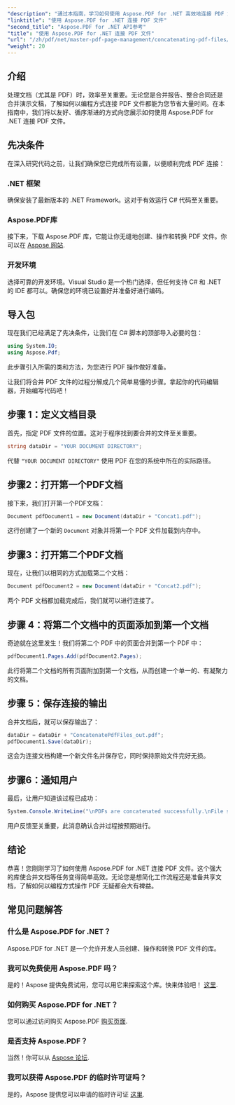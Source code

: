```yaml
---
"description": "通过本指南，学习如何使用 Aspose.PDF for .NET 高效地连接 PDF 文件。按照我们的分步说明，无缝合并报告和合同。"
"linktitle": "使用 Aspose.PDF for .NET 连接 PDF 文件"
"second_title": "Aspose.PDF for .NET API参考"
"title": "使用 Aspose.PDF for .NET 连接 PDF 文件"
"url": "/zh/pdf/net/master-pdf-page-management/concatenating-pdf-files/"
"weight": 20
---
```


## 介绍

处理文档（尤其是 PDF）时，效率至关重要。无论您是合并报告、整合合同还是合并演示文稿，了解如何以编程方式连接 PDF 文件都能为您节省大量时间。在本指南中，我们将以友好、循序渐进的方式向您展示如何使用 Aspose.PDF for .NET 连接 PDF 文件。

## 先决条件

在深入研究代码之前，让我们确保您已完成所有设置，以便顺利完成 PDF 连接：

### .NET 框架

确保安装了最新版本的 .NET Framework。这对于有效运行 C# 代码至关重要。

### Aspose.PDF库

接下来，下载 Aspose.PDF 库，它能让你无缝地创建、操作和转换 PDF 文件。你可以在 [Aspose 网站](https://releases。aspose.com/pdf/net/).

### 开发环境

选择可靠的开发环境。Visual Studio 是一个热门选择，但任何支持 C# 和 .NET 的 IDE 都可以。确保您的环境已设置好并准备好进行编码。

## 导入包

现在我们已经满足了先决条件，让我们在 C# 脚本的顶部导入必要的包：

```csharp
using System.IO;
using Aspose.Pdf;
```

此步骤引入所需的类和方法，为您进行 PDF 操作做好准备。

让我们将合并 PDF 文件的过程分解成几个简单易懂的步骤。拿起你的代码编辑器，开始编写代码吧！

## 步骤 1：定义文档目录

首先，指定 PDF 文件的位置。这对于程序找到要合并的文件至关重要。

```csharp
string dataDir = "YOUR DOCUMENT DIRECTORY";
```

代替 `"YOUR DOCUMENT DIRECTORY"` 使用 PDF 在您的系统中所在的实际路径。

## 步骤2：打开第一个PDF文档

接下来，我们打开第一个PDF文档：

```csharp
Document pdfDocument1 = new Document(dataDir + "Concat1.pdf");
```

这行创建了一个新的 `Document` 对象并将第一个 PDF 文件加载到内存中。

## 步骤3：打开第二个PDF文档

现在，让我们以相同的方式加载第二个文档：

```csharp
Document pdfDocument2 = new Document(dataDir + "Concat2.pdf");
```

两个 PDF 文档都加载完成后，我们就可以进行连接了。

## 步骤 4：将第二个文档中的页面添加到第一个文档

奇迹就在这里发生！我们将第二个 PDF 中的页面合并到第一个 PDF 中：

```csharp
pdfDocument1.Pages.Add(pdfDocument2.Pages);
```

此行将第二个文档的所有页面附加到第一个文档，从而创建一个单一的、有凝聚力的文档。

## 步骤 5：保存连接的输出

合并文档后，就可以保存输出了：

```csharp
dataDir = dataDir + "ConcatenatePdfFiles_out.pdf";
pdfDocument1.Save(dataDir);
```

这会为连接文档构建一个新文件名并保存它，同时保持原始文件完好无损。

## 步骤6：通知用户

最后，让用户知道该过程已成功：

```csharp
System.Console.WriteLine("\nPDFs are concatenated successfully.\nFile saved at " + dataDir);
```

用户反馈至关重要，此消息确认合并过程按预期进行。

## 结论

恭喜！您刚刚学习了如何使用 Aspose.PDF for .NET 连接 PDF 文件。这个强大的库使合并文档等任务变得简单高效。无论您是想简化工作流程还是准备共享文档，了解如何以编程方式操作 PDF 无疑都会大有裨益。

## 常见问题解答

### 什么是 Aspose.PDF for .NET？  
Aspose.PDF for .NET 是一个允许开发人员创建、操作和转换 PDF 文件的库。

### 我可以免费使用 Aspose.PDF 吗？  
是的！Aspose 提供免费试用，您可以用它来探索这个库。快来体验吧！ [这里](https://releases。aspose.com/).

### 如何购买 Aspose.PDF for .NET？  
您可以通过访问购买 Aspose.PDF [购买页面](https://purchase。aspose.com/buy).

### 是否支持 Aspose.PDF？  
当然！你可以从 [Aspose 论坛](https://forum。aspose.com/c/pdf/10).

### 我可以获得 Aspose.PDF 的临时许可证吗？  
是的，Aspose 提供您可以申请的临时许可证 [这里](https://purchase。aspose.com/temporary-license/).